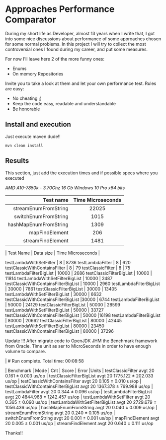 # Approaches Performance Comparator

During my short life as Developer, almost 13 years when I write that, I got into some nice discussions about
performance of some approaches chosen for some normal problems.
In this project I will try to collect the most controversial ones I found during my career, and put some measures.

For now I'll leave here 2 of the more funny ones:
* Enums
* On memory Repositories

Invite you to take a look at them and let your own performance test.
Rules are easy:
* No cheating ;)
* Keep the code easy, readable and understandable
* Be honorable

## Install and execution

Just execute maven dude!!

`mvn clean install`

## Results
This section, just add the execution times and if possible specs where you executed

_AMD A10-7850k - 3.70Ghz_
_16 Gb_
_Windows 10 Pro x64 bits_

| Test name | Time Microseconds |
|  ----: | :---: |
streamEnumFromString|22025
switchEnumFromString|1015
hashMapEnumFromString|1309
mapFindElement|206
streamFindElement|1481

| Test Name | Data size | Time Microseconds |

testLambdaWithSetFilter | 8 | 8736
testLambdaFilter | 8 | 620 
testClassicWithContainsFilter | 8 | 79 
testClassicFilter | 8 | 75 
testLambdaFilterBigList | 10000 | 2686 
testClassicFilterBigList | 10000 | 11814 
testLambdaWithSetFilterBigList | 10000 | 2487
testClassicWithContainsFilterBigList | 10000 | 2960 
testLambdaFilterBigList | 30000 | 7861 
testClassicFilterBigList | 30000 | 13405 
testLambdaWithSetFilterBigList | 30000 | 6632
testClassicWithContainsFilterBigList |30000 | 6744
testLambdaFilterBigList | 50000 | 24129
testClassicFilterBigList | 50000 | 28599
testLambdaWithSetFilterBigList | 50000 | 33727
testClassicWithContainsFilterBigList | 50000 |16198
testLambdaFilterBigList | 80000 | 20662
testClassicFilterBigList | 80000 | 42445
testLambdaWithSetFilterBigList | 80000 | 23450
testClassicWithContainsFilterBigList | 80000 | 37296

Update !!!
After migrate code to OpenJDK JHM the Benchmark framework from Oracle.
Time unit as ser to MicroSeconds in order to have enough volume to compare.

| # Run complete. Total time: 00:08:58

| Benchmark                                                                                | Mode  | Cnt    |  Score      | Error   |Units
| testClassicFilter                     avgt   20     0.161 ±    0.003  us/op
| testClassicFilterBigList              avgt   20  1775.122 ±  202.033  us/op
| testClassicWithContainsFilter         avgt   20     0.105 ±    0.010  us/op
| testClassicWithContainsFilterBigList  avgt   20  1367.378 ±  769.988  us/op
| testLambdaFilter                      avgt   20     0.344 ±    0.096  us/op
| testLambdaFilterBigList               avgt   20  4844.968 ± 1242.457  us/op
| testLambdaWithSetFilter               avgt   20     0.365 ±    0.090  us/op
| testLambdaWithSetFilterBigList        avgt   20  2729.679 ± 1056.436  us/op
| hashMapEnumFromString                                         avgt   20     0.040 ±    0.009  us/op
| streamEnumFromString                                          avgt   20     0.240 ±    0.105  us/op
| switchEnumFromString                                          avgt   20     0.001 ±    0.001  us/op
| mapFindElement                                   avgt   20     0.005 ±    0.001  us/op
| streamFindElement                                avgt   20     0.640 ±    0.111  us/op


Thanks!!